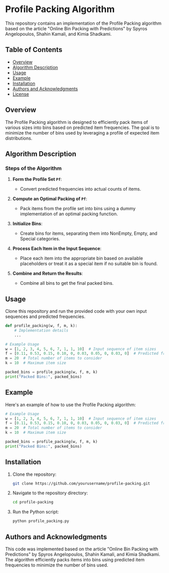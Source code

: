 
# Profile Packing Algorithm

This repository contains an implementation of the Profile Packing algorithm based on the article "Online Bin Packing with Predictions" by Spyros Angelopoulos, Shahin Kamali, and Kimia Shadkami.

## Table of Contents

- [Overview](#overview)
- [Algorithm Description](#algorithm-description)
- [Usage](#usage)
- [Example](#example)
- [Installation](#installation)
- [Authors and Acknowledgments](#authors-and-acknowledgments)
- [License](#license)

## Overview

The Profile Packing algorithm is designed to efficiently pack items of various sizes into bins based on predicted item frequencies. The goal is to minimize the number of bins used by leveraging a profile of expected item distributions.

## Algorithm Description

### Steps of the Algorithm

1. **Form the Profile Set `Pf`**:
   - Convert predicted frequencies into actual counts of items.

2. **Compute an Optimal Packing of `Pf`**:
   - Pack items from the profile set into bins using a dummy implementation of an optimal packing function.

3. **Initialize Bins**:
   - Create bins for items, separating them into NonEmpty, Empty, and Special categories.

4. **Process Each Item in the Input Sequence**:
   - Place each item into the appropriate bin based on available placeholders or treat it as a special item if no suitable bin is found.

5. **Combine and Return the Results**:
   - Combine all bins to get the final packed bins.

## Usage

Clone this repository and run the provided code with your own input sequences and predicted frequencies.

```python
def profile_packing(w, f, m, k):
    # Implementation details
    ...

# Example Usage
w = [1, 2, 3, 4, 5, 6, 7, 1, 1, 10]  # Input sequence of item sizes
f = [0.11, 0.53, 0.15, 0.10, 0, 0.03, 0.05, 0, 0.03, 0]  # Predicted frequencies of item sizes
m = 20  # Total number of items to consider
k = 10  # Maximum item size

packed_bins = profile_packing(w, f, m, k)
print("Packed Bins:", packed_bins)
```

## Example

Here's an example of how to use the Profile Packing algorithm:

```python
# Example Usage
w = [1, 2, 3, 4, 5, 6, 7, 1, 1, 10]  # Input sequence of item sizes
f = [0.11, 0.53, 0.15, 0.10, 0, 0.03, 0.05, 0, 0.03, 0]  # Predicted frequencies of item sizes
m = 20  # Total number of items to consider
k = 10  # Maximum item size

packed_bins = profile_packing(w, f, m, k)
print("Packed Bins:", packed_bins)
```

## Installation

1. Clone the repository:

    ```sh
    git clone https://github.com/yourusername/profile-packing.git
    ```

2. Navigate to the repository directory:

    ```sh
    cd profile-packing
    ```

3. Run the Python script:

    ```sh
    python profile_packing.py
    ```

## Authors and Acknowledgments

This code was implemented based on the article "Online Bin Packing with Predictions" by Spyros Angelopoulos, Shahin Kamali, and Kimia Shadkami. The algorithm efficiently packs items into bins using predicted item frequencies to minimize the number of bins used.
